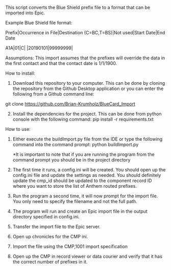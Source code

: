 This script converts the Blue Shield prefix file to a format that can be imported into Epic.

Example Blue Shield file format:

Prefix|Occurrence in File|Destination (C=BC,T=BS)|Not used|Start Date|End Date

A1A|01|C| |20190101|99999999|

Assumptions:
This import assumes that the prefixes will override the data in the first contact and that the contact date is 1/1/1900.

How to install:
1) Download this repository to your computer. This can be done by cloning the repository from the Github Desktop application or you can enter the following from a Github command line:

git clone https://github.com/Brian-Krumholz/BlueCard_Import

2) Install the dependencies for the project. This can be done from python console with the following command:
pip install -r requirements.txt

How to use:
1) Either execute the buildImport.py file from the IDE or type the following command into the command prompt:
python buildImport.py

    *It is important to note that if you are running the program from the command prompt you should be in the project directory
2) The first time it runs, a config.ini will be created. You should open up the config.ini file and update the settings as needed. You should definitely update the cmp_id should be updated to the component record ID where you want to store the list of Anthem routed prefixes.
3) Run the program a second time, it will now prompt for the import file. You only need to specify the filename and not the full path.
4) The program will run and create an Epic import file in the output directory specified in config.ini.
5) Transfer the import file to the Epic server.
6) Open up chronicles for the CMP ini.
7) Import the file using the CMP,1001 import specification
8) Open up the CMP in record viewer or data courier and verify that it has the correct number of prefixes in it.
